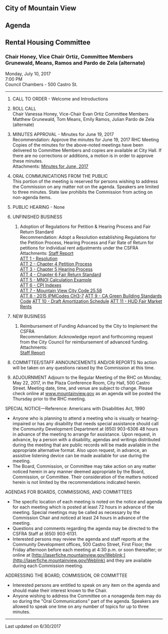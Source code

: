 ## City of Mountain View
## Agenda
## Rental Housing Committee

### Chair Honey, Vice Chair Ortiz, Committee Members Grunewald, Means, Ramos and Pardo de Zela (alternate)

Monday, July 10, 2017  
7:00 PM  
Council Chambers - 500 Castro St.  

***

1. CALL TO ORDER - Welcome and Introductions  

2.  ROLL CALL  
Chair Vanessa Honey, Vice-Chair Evan Ortiz Committee Members Matthew Grunewald, Tom Means, Emily Ramos, Julian Pardo de Zela (alternate)  

3. MINUTES APPROVAL - Minutes for June 19, 2017  
Recommendation: Approve the minutes for June 19, 2017 RHC Meeting  
Copies of the minutes for the above-noted meetings have been delivered to Committee Members and copies are available at City Hall.  If there are no corrections or additions, a motion is in order to approve these minutes.  
Attachments: [Minutes for June, 2017](../minutes/06192017)

4. ORAL COMMUNICATIONS FROM THE PUBLIC  
This portion of the meeting is reserved for persons wishing to address the Commission on any matter not on the agenda.  Speakers are limited to three minutes.  State law prohibits the Commission from acting on non-agenda items.

5. PUBLIC HEARING - None

6. UNFINISHED BUSINESS  
    1. Adoption of Regulations for Petition & Hearing Process and Fair Return Standard  
	Recommendation: Adopt a Resolution establishing Regulations for the Petition Process, Hearing Process and Fair Rate of Return for petitions for individual rent adjustments under the CSFRA   
	Attachments: [Staff Report](../memo/015)  
	[ATT 1 - Resolution](../att/016)  
	[ATT 2 - Chapter 4 Petition Process](../att/017)  
	[ATT 3 - Chapter 5 Hearing Process](../att/018)  
	[ATT 4 - Chapter 6 Fair Return Standard](../att/019)  
	[ATT 5 - MNOI Calculation Example](../att/020.pdf)  
	[ATT 6 - CPI Indexes](../att/021.pdf)  
	[ATT 7 - Mountain View City Code 25.58](https://library.municode.com/ca/mountain_view/codes/code_of_ordinances?nodeId=PTIITHCO_CH25NEPR_ARTIIIHOMOMUMIHOINEN_DIV2HOMOMUMIHOIN_S25.58INCR)  
	[ATT 8 - 2015 IPMCodes CH3-7](../att/022.pdf)
	[ATT 9 - CA Green Building Standards Code](../att/023.pdf)
	[ATT 10 - Draft Amortization Schedule](../att/014)
	[ATT 11 - HUD Fair Market Rents](../att/024)

7.  NEW BUSINESS  
      1. Reimbursement of Funding Advanced by the City to Implement the CSFRA  
	  Recommendation: Acknowledge report and forthcoming request from the City Council for reimbursement of advanced funding.    
	  Attachments:  
	  [Staff Report](../memo/016)   

8. COMMITTEE/STAFF ANNOUNCEMENTS AND/OR REPORTS
No action will be taken on any questions raised by the Commission at this time.  

9. ADJOURNMENT
Adjourn to the Regular Meeting of the RHC on Monday, May 22, 2017, in the Plaza Conference Room, City Hall, 500 Castro Street.  Meeting date, time, and venue are subject to change.  Please check online at www.mountainview.gov as an agenda will be posted the Thursday prior to the RHC meeting.

SPECIAL NOTICE—Reference:  Americans with Disabilities Act, 1990
- Anyone   who   is   planning   to   attend   a   meeting   who   is   visually   or   hearing-impaired   or   has   any   disability   that   needs   special assistance   should   call   the   Community   Development   Department   at   (650)   903-6306 48 hours   in   advance   of   the   meeting   to arrange  for  assistance.    Upon  request,  in  advance,  by  a  person  with  a  disability,  agendas  and  writings  distributed  during  the meeting  that  are  public  records  will  be  made  available  in  the  appropriate  alternative  format.    Also  upon  request,  in  advance, an assistive listening device can be made available for use during the meeting.
- The   Board,   Commission,   or   Committee   may   take   action   on   any   matter   noticed   herein   in   any   manner   deemed   appropriate by   the   Board,   Commission,   or   Committee.      Their   consideration   of   the   matters   noticed   herein   is   not   limited   by   the recommendations indicated herein.

AGENDAS FOR BOARDS, COMMISSIONS, AND COMMITTEES
- The  specific  location  of  each  meeting  is  noted  on  the  notice  and  agenda  for  each  meeting  which  is  posted  at  least  72 hours in  advance  of  the  meeting.    Special  meetings  may  be  called  as  necessary  by  the  Commission  Chair  and  noticed  at  least  24 hours in advance of the meeting.
- Questions and comments regarding the agenda may be directed to the CSFRA Staff at (650) 903-6131.
- Interested   persons   may   review   the   agenda   and   staff   reports   at   the   Community   Development   offices,   500 Castro   Street, First Floor; the Friday afternoon before each meeting at 4:30 p.m. or soon thereafter; or online at [http://laserfiche.mountainview.gov/Weblink;](http://laserfiche.mountainview.gov/Weblink) and they are available during each Commission meeting.

ADDRESSING THE BOARD, COMMISSION, OR COMMITTEE
- Interested persons are entitled to speak on any item on the agenda and should make their interest known to the Chair.
-  Anyone  wishing  to  address  the  Committee  on  a  nonagenda  item  may  do  so  during  the  "Oral  Communications"  part  of  the agenda.  Speakers are allowed to speak one time on any number of topics for up to three minutes.

***
Last updated on 6/30/2017  
